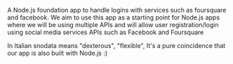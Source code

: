 A Node.js foundation app to handle logins with services such as foursquare and facebook.
We aim to use this app as a starting point for Node.js apps where we will be using multiple APIs and will allow user registration/login using social media services APIs such as Facebook and Foursquare


In Italian snodata means "dexterous", "flexible", It's a pure coincidence that our app is also built with Node.js :)